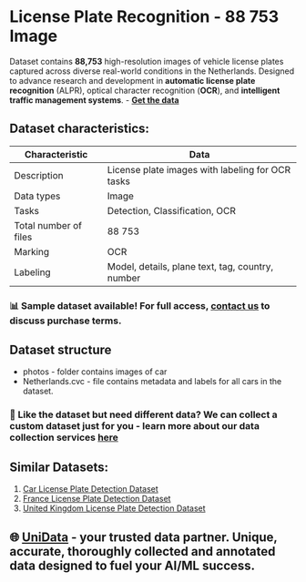 # License Plate Recognition - 88 753 Image
Dataset contains **88,753** high-resolution images of vehicle license plates captured across diverse real-world conditions in the Netherlands. Designed to advance research and development in **automatic license plate recognition** (ALPR), optical character recognition (**OCR**), and **intelligent traffic management systems**. - **[Get the data](https://unidata.pro/datasets/netherlands-license-plate-detection-dataset/?utm_source=github-sc&utm_medium=referral&utm_campaign=netherlands-license-plate-dataset )**

## Dataset characteristics:
| Characteristic       | Data                                      |
|----------------------|-------------------------------------------|
| Description          | License plate images with labeling for OCR tasks |
| Data types           | Image                                     |
| Tasks                | Detection, Classification, OCR            |
| Total number of files| 88 753                                   |
| Marking              | OCR                                       |
| Labeling             | Model, details, plane text, tag, country, number |

### 📊 Sample dataset available! For full access, [contact us](https://unidata.pro/datasets/netherlands-license-plate-detection-dataset/?utm_source=github-sc&utm_medium=referral&utm_campaign=netherlands-license-plate-dataset) to discuss purchase terms.

## Dataset structure
- photos - folder contains images of car
- Netherlands.cvc - file contains metadata and labels for all cars in the dataset.

### 🧩 Like the dataset but need different data? We can collect a custom dataset just for you - learn more about our data collection services [here](https://unidata.pro/datasets/netherlands-license-plate-detection-dataset/?utm_source=github-sc&utm_medium=referral&utm_campaign=netherlands-license-plate-dataset)

## Similar Datasets:
1. [Car License Plate Detection Dataset](https://unidata.pro/datasets/car-license-plates-ocr-image/?utm_source=github-sc&utm_medium=referral&utm_campaign=netherlands-license-plate-dataset)
2. [France License Plate Detection Dataset](https://unidata.pro/datasets/france-license-plate-detection-dataset/?utm_source=github-sc&utm_medium=referral&utm_campaign=netherlands-license-plate-dataset)
3. [United Kingdom License Plate Detection Dataset](https://unidata.pro/datasets/united-kingdom-license-plate-detection-dataset/?utm_source=github-sc&utm_medium=referral&utm_campaign=netherlands-license-plate-dataset)

## 🌐 [UniData](https://unidata.pro/datasets/netherlands-license-plate-detection-dataset/?utm_source=github-sc&utm_medium=referral&utm_campaign=netherlands-license-plate-dataset) - your trusted data partner. Unique, accurate, thoroughly collected and annotated data designed to fuel your AI/ML success.
